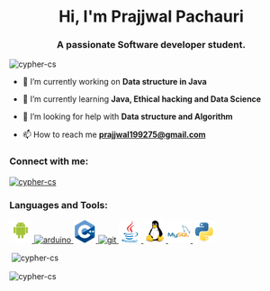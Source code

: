 <h1 align="center">Hi, I'm Prajjwal Pachauri</h1>
<h3 align="center">A passionate Software developer student.</h3>

<p align="left"> <img src="https://komarev.com/ghpvc/?username=cypher-cs&label=Profile%20views&color=0e75b6&style=flat" alt="cypher-cs" /> </p>

- 🔭 I’m currently working on **Data structure in Java**

- 🌱 I’m currently learning **Java, Ethical hacking and Data Science**

- 🤝 I’m looking for help with **Data structure and Algorithm**

- 📫 How to reach me **prajjwal199275@gmail.com**

<h3 align="left">Connect with me:</h3>
<p align="left">
<a href="https://www.codechef.com/users/cypher-cs" target="blank"><img align="center" src="https://cdn.jsdelivr.net/npm/simple-icons@3.1.0/icons/codechef.svg" alt="cypher-cs" height="30" width="40" /></a>
</p>

<h3 align="left">Languages and Tools:</h3>
<p align="left"> <a href="https://developer.android.com" target="_blank"> <img src="https://raw.githubusercontent.com/devicons/devicon/master/icons/android/android-original-wordmark.svg" alt="android" width="40" height="40"/> </a> <a href="https://www.arduino.cc/" target="_blank"> <img src="https://cdn.worldvectorlogo.com/logos/arduino-1.svg" alt="arduino" width="40" height="40"/> </a> <a href="https://www.w3schools.com/cpp/" target="_blank"> <img src="https://raw.githubusercontent.com/devicons/devicon/master/icons/cplusplus/cplusplus-original.svg" alt="cplusplus" width="40" height="40"/> </a> <a href="https://git-scm.com/" target="_blank"> <img src="https://www.vectorlogo.zone/logos/git-scm/git-scm-icon.svg" alt="git" width="40" height="40"/> </a> <a href="https://www.java.com" target="_blank"> <img src="https://raw.githubusercontent.com/devicons/devicon/master/icons/java/java-original.svg" alt="java" width="40" height="40"/> </a> <a href="https://www.linux.org/" target="_blank"> <img src="https://raw.githubusercontent.com/devicons/devicon/master/icons/linux/linux-original.svg" alt="linux" width="40" height="40"/> </a> <a href="https://www.mysql.com/" target="_blank"> <img src="https://raw.githubusercontent.com/devicons/devicon/master/icons/mysql/mysql-original-wordmark.svg" alt="mysql" width="40" height="40"/> </a> <a href="https://www.python.org" target="_blank"> <img src="https://raw.githubusercontent.com/devicons/devicon/master/icons/python/python-original.svg" alt="python" width="40" height="40"/> </a> </p>

<p>&nbsp;<img align="center" src="https://github-readme-stats.vercel.app/api?username=cypher-cs&show_icons=true&theme=tokyonight&locale=en" alt="cypher-cs" /></p>

<p><img align="center" src="https://github-readme-streak-stats.herokuapp.com/?user=cypher-cs&" alt="cypher-cs" /></p>
